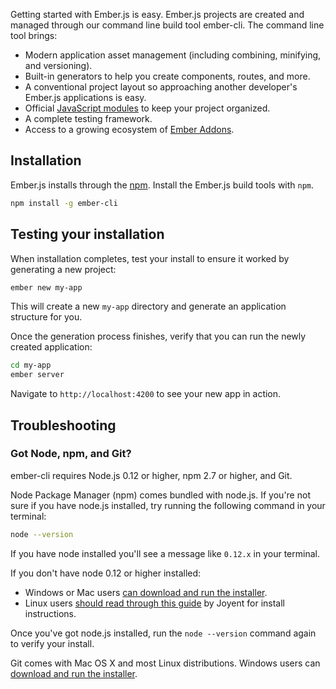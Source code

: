 Getting started with Ember.js is easy. Ember.js projects are created and managed
through our command line build tool ember-cli. The command line tool brings:

* Modern application asset management (including combining, minifying, and versioning).
* Built-in generators to help you create components, routes, and more.
* A conventional project layout so approaching another developer's Ember.js applications is easy.
* Official [JavaScript modules](https://developer.mozilla.org/en-US/docs/Web/JavaScript/Guide/Modules) to keep your project organized.
* A complete testing framework.
* Access to a growing ecosystem of [Ember Addons](http://www.emberaddons.com/).


## Installation
Ember.js installs through the [npm](#toc_got-node-and-npm). Install the Ember.js
build tools with `npm`.

```bash
npm install -g ember-cli
```

## Testing your installation

When installation completes, test your install to ensure it worked by generating a
new project:

```bash
ember new my-app
```

This will create a new `my-app` directory and generate an application structure for you.

Once the generation process finishes, verify that you can run the newly created application:

```bash
cd my-app
ember server
```

Navigate to `http://localhost:4200` to see your new app in action.

## Troubleshooting

### Got Node, npm, and Git?

ember-cli requires Node.js 0.12 or higher, npm 2.7 or higher, and Git.

Node Package Manager (npm) comes bundled with node.js.  If you're not sure if
you have node.js installed, try running the following command in your terminal:

```bash
node --version
```

If you have node installed you'll see a message like `0.12.x` in your terminal.

If you don't have node 0.12 or higher installed:

* Windows or Mac users [can download and run the installer](http://nodejs.org/download/).
* Linux users [should read through this guide](https://github.com/joyent/node/wiki/Installing-Node.js-via-package-manager) by Joyent for install instructions.

Once you've got node.js installed, run the `node --version` command again to verify your install.

Git comes with Mac OS X and most Linux distributions.
Windows users can [download and run the installer](http://git-scm.com/download/win).
